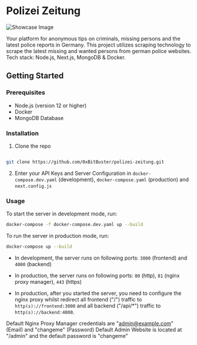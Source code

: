 # Polizei Zeitung

![Showcase Image](https://i.ibb.co/gb20Xk0/Screenshot-2024-04-20-073408.png)

Your platform for anonymous tips on criminals, missing persons and the latest police reports in Germany. This project utilizes scraping technology to scrape the latest missing and wanted persons from german police websites. Tech stack: Node.js, Next.js, MongoDB & Docker.

## Getting Started
### Prerequisites

- Node.js (version 12 or higher)
- Docker
- MongoDB Database

### Installation
1. Clone the repo

```sh

git clone https://github.com/0xBitBuster/polizei-zeitung.git

```

2. Enter your API Keys and Server Configuration in `docker-compose.dev.yaml` (development), `docker-compose.yaml` (production) and `next.config.js`


### Usage
To start the server in development mode, run:
```bash
docker-compose -f docker-compose.dev.yaml up --build
```
To run the server in production mode, run:
```bash
docker-compose up --build
```

* In development, the server runs on following ports: `3000` (frontend) and `4000` (backend)

* In production, the server runs on following ports: `80` (http), `81` (nginx proxy manager), `443` (https)

* In production, after you started the server, you need to configure the nginx proxy whilst redirect all frontend ("/") traffic to `http(s)://frontend:3000` and all backend ("/api/*") traffic to `http(s)://backend:4000`. 

Default Nginx Proxy Manager credentials are "admin@example.com" (Email) and "changeme" (Password)
Default Admin Website is located at "/admin" and the default password is "changeme"
